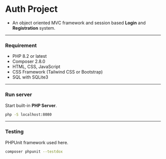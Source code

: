 # Auth Project
- An object oriented MVC framework and session based **Login** and **Registration** system.

___

### Requirement

* PHP 8.2 or latest
* Composer 2.8.0
* HTML, CSS, JavaScript
* CSS Framework (Tailwind CSS or Bootstrap)
* SQL with SQLite3

___

### Run server
Start built-in __PHP Server__.

```bash
php -S localhost:8080
```
___

### Testing
PHPUnit framework used here.
  
```bash
composer phpunit --testdox
```
